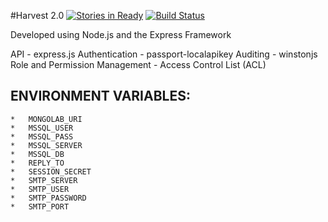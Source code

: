 #Harvest 2.0
[![Stories in Ready](https://badge.waffle.io/slashroots/harvest-v2.svg?label=ready&title=Ready)](http://waffle.io/slashroots/harvest-v2) [![Build Status](https://travis-ci.org/slashroots/harvest-v2.svg?branch=master)](https://travis-ci.org/slashroots/harvest-v2)

Developed using Node.js and the Express Framework

API - express.js
Authentication - passport-localapikey
Auditing - winstonjs
Role and Permission Management - Access Control List (ACL)

## ENVIRONMENT VARIABLES:
    *   MONGOLAB_URI
    *   MSSQL_USER
    *   MSSQL_PASS
    *   MSSQL_SERVER
    *   MSSQL_DB
    *   REPLY_TO
    *   SESSION_SECRET
    *   SMTP_SERVER
    *   SMTP_USER
    *   SMTP_PASSWORD
    *   SMTP_PORT
